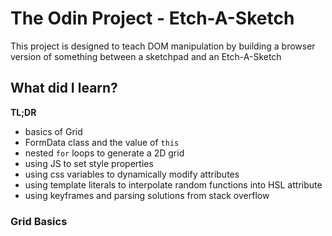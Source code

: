 # The Odin Project - Etch-A-Sketch

This project is designed to teach DOM manipulation by building a browser version of something between a sketchpad and an Etch-A-Sketch

## What did I learn?

**TL;DR**

- basics of Grid
- FormData class and the value of `this`
- nested `for` loops to generate a 2D grid
- using JS to set style properties
- using css variables to dynamically modify attributes
- using template literals to interpolate random functions into HSL attribute
- using keyframes and parsing solutions from stack overflow

### Grid Basics
